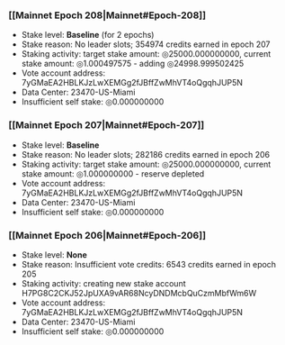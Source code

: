 ### [[Mainnet Epoch 208|Mainnet#Epoch-208]]
* Stake level: **Baseline** (for 2 epochs)
* Stake reason: No leader slots; 354974 credits earned in epoch 207
* Staking activity: target stake amount: ◎25000.000000000, current stake amount: ◎1.000497575 - adding ◎24998.999502425
* Vote account address: 7yGMaEA2HBLKJzLwXEMGg2fJBffZwMhVT4oQgqhJUP5N
* Data Center: 23470-US-Miami
* Insufficient self stake: ◎0.000000000
### [[Mainnet Epoch 207|Mainnet#Epoch-207]]
* Stake level: **Baseline**
* Stake reason: No leader slots; 282186 credits earned in epoch 206
* Staking activity: target stake amount: ◎25000.000000000, current stake amount: ◎1.000000000 - reserve depleted
* Vote account address: 7yGMaEA2HBLKJzLwXEMGg2fJBffZwMhVT4oQgqhJUP5N
* Data Center: 23470-US-Miami
* Insufficient self stake: ◎0.000000000
### [[Mainnet Epoch 206|Mainnet#Epoch-206]]
* Stake level: **None**
* Stake reason: Insufficient vote credits: 6543 credits earned in epoch 205
* Staking activity: creating new stake account H7PG8C2CKJ52JpUXA9vAR68NcyDNDMcbQuCzmMbfWm6W
* Vote account address: 7yGMaEA2HBLKJzLwXEMGg2fJBffZwMhVT4oQgqhJUP5N
* Data Center: 23470-US-Miami
* Insufficient self stake: ◎0.000000000